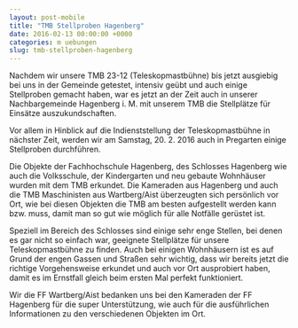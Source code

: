 ```yaml
---
layout: post-mobile
title: "TMB Stellproben Hagenberg"
date: 2016-02-13 00:00:00 +0000
categories: m uebungen
slug: tmb-stellproben-hagenberg
---
```

Nachdem wir unsere TMB 23-12 (Teleskopmastbühne) bis jetzt ausgiebig bei uns in der Gemeinde getestet, intensiv geübt und auch einige Stellproben gemacht haben, war es jetzt an der Zeit auch in unserer Nachbargemeinde Hagenberg i. M. mit unserem TMB die Stellplätze für Einsätze auszukundschaften.

Vor allem in Hinblick auf die Indienststellung der Teleskopmastbühne in nächster Zeit, werden wir am Samstag, 20. 2. 2016 auch in Pregarten einige Stellproben durchführen. 

Die Objekte der Fachhochschule Hagenberg, des Schlosses Hagenberg wie auch die Volksschule, der Kindergarten und neu gebaute Wohnhäuser wurden mit dem TMB erkundet. Die Kameraden aus Hagenberg und auch die TMB Maschinisten aus Wartberg/Aist überzeugten sich persönlich vor Ort, wie bei diesen Objekten die TMB am besten aufgestellt werden kann bzw. muss, damit man so gut wie möglich für alle Notfälle gerüstet ist.

Speziell im Bereich des Schlosses sind einige sehr enge Stellen, bei denen es gar nicht so einfach war, geeignete Stellplätze für unsere Teleskopmastbühne zu finden. Auch bei einigen Wohnhäusern ist es auf Grund der engen Gassen und Straßen sehr wichtig, dass wir bereits jetzt die richtige Vorgehensweise erkundet und auch vor Ort ausprobiert haben, damit es im Ernstfall gleich beim ersten Mal perfekt funktioniert.

Wir die FF Wartberg/Aist bedanken uns bei den Kameraden der FF Hagenberg für die super Unterstützung, wie auch für die ausführlichen Informationen zu den verschiedenen Objekten im Ort.